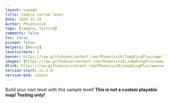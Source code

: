 ```yaml
---
layout: wspage
title: Sample custom level
date: 2020-12-29
Author: Phoenixx19
tags: [sample, testing]
comments: false
toc: false
pinned: false
Helpers: [Merny]
levelscreens: 1
banner: https://raw.githubusercontent.com/Phoenixx19/JumpKingPlus/www/images/1_banner.png
images: [https://raw.githubusercontent.com/Phoenixx19/JumpKingPlus/www/images/1_banner.png, https://pbs.twimg.com/media/EreQjhKXIAI6wv6?format=jpg]
dlink: https://raw.githubusercontent.com/Phoenixx19/JumpKingPlus/www/workshop/files/SampleCustomLevel.zip
version-start: v1.2.0
version-end: latest
---
```


Build your own level with this sample level! __This is not a custom playable map! Testing only!__